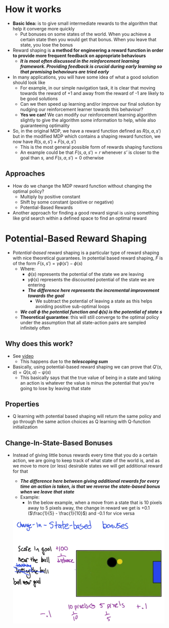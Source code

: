 # How it works

- **Basic Idea:** is to give small intermediate rewards to the algorithm that help it converge more quickly
    - Put bonuses on some states of the world. When you achieve a certain state then you would get that bonus. When you leave that state, you lose the bonus
- Reward shaping is **a method for engineering a reward function in order to provide more frequent feedback on appropriate behaviours**
    - ***It is most often discussed in the reinforcement learning framework. Providing feedback is crucial during early learning so that promising behaviours are tried early***
- In many applications, you will have some idea of what a good solution should look like
    - For example, in our simple navigation task, it is clear that moving towards the reward of +1 and away from the reward of -1 are likely to be good solutions
    - Can we then speed up learning and/or improve our final solution by nudging our reinforcement learner towards this behaviour?
    - **Yes we can!** We can modify our reinforcement learning algorithm slightly to give the algorithm some information to help, while also guaranteeing optimality
- So, in the original MDP, we have a reward function defined as $R(s,a,s')$ but in the modified MDP which contains a shaping reward function, we now have $R(s,a,s') + F(s,a,s')$
    - This is the most general possible form of rewards shaping functions
    - An example could be that $F(s,a,s') = r$ whenever *s’* is closer to the goal than *s,* and $F(s,a,s') = 0$ otherwise

## Approaches

- How do we change the MDP reward function without changing the optimal policy?
    - Multiply by positive constant
    - Shift by some constant (positive or negative)
    - Potential-Based Rewards
- Another approach for finding a good reward signal is using something like grid search within a defined space to find an optimal reward

# Potential-Based Reward Shaping

- P*otential-based* reward shaping is a particular type of reward shaping with nice theoretical guarantees. In potential based reward shaping, *F* is of the form $F(s,s') = \gamma \phi(s') - \phi(s)$
    - Where:
        - $\phi(s)$ represents the potential of the state we are leaving
        - $\gamma \phi(s)$ represents the discounted potential of the state we are entering
        - ***The difference here represents the incremental improvement towards the goal***
            - We subtract the potential of leaving a state as this helps avoiding positive sub-optimal loops
    - ***We call $\phi$ the potential function and $\phi(s)$ is the potential of state s***
    - **Theoretical guarantee**: this will still converge to the optimal policy under the assumption that all state-action pairs are sampled infinitely often

## Why does this work?

- See [video](https://edstem.org/us/courses/33453/lessons/52864/slides/302100)
    - This happens due to the ***telescoping sum***
- Basically, using potential-based reward shaping we can prove that $Q'(s,a) = Q(s,a) - \psi(s)$
    - This basically says that the true value of being in a state and taking an action is whatever the value is minus the potential that you’re going to lose by leaving that state

## Properties

- Q learning with potential based shaping will return the same policy and go through the same action choices as Q learning with Q-function initialization

## Change-In-State-Based Bonuses

- Instead of giving little bonus rewards every time that you do a certain action, we are going to keep track of what state of the world is, and as we move to more (or less) desirable states we will get additional reward for that
    - ***The difference here between giving additional rewards for every time an action is taken, is that we reverse the state-based bonus when we leave that state***
    - Example:
        - In the below example, when a move from a state that is 10 pixels away to 5 pixels away, the change in reward we get is +0.1 ($\frac{1}{5} - \frac{1}{10}$) and -0.1 for vice versa

    ![Untitled](./Reward%20Shaping/Untitled.png)
